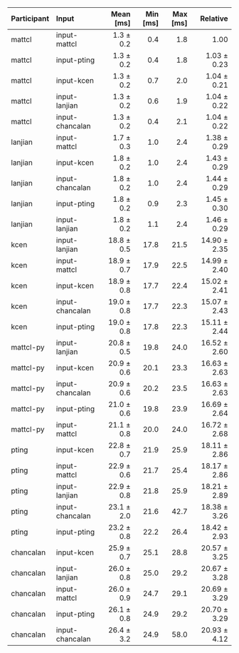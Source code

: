 | Participant | Input | Mean [ms] | Min [ms] | Max [ms] | Relative |
|:---|:---|---:|---:|---:|---:|
| mattcl | input-mattcl | 1.3 ± 0.2 | 0.4 | 1.8 | 1.00 |
| mattcl | input-pting | 1.3 ± 0.2 | 0.4 | 1.8 | 1.03 ± 0.23 |
| mattcl | input-kcen | 1.3 ± 0.2 | 0.7 | 2.0 | 1.04 ± 0.21 |
| mattcl | input-lanjian | 1.3 ± 0.2 | 0.6 | 1.9 | 1.04 ± 0.22 |
| mattcl | input-chancalan | 1.3 ± 0.2 | 0.4 | 2.1 | 1.04 ± 0.22 |
| lanjian | input-mattcl | 1.7 ± 0.3 | 1.0 | 2.4 | 1.38 ± 0.29 |
| lanjian | input-kcen | 1.8 ± 0.2 | 1.0 | 2.4 | 1.43 ± 0.29 |
| lanjian | input-chancalan | 1.8 ± 0.2 | 1.0 | 2.4 | 1.44 ± 0.29 |
| lanjian | input-pting | 1.8 ± 0.2 | 0.9 | 2.3 | 1.45 ± 0.30 |
| lanjian | input-lanjian | 1.8 ± 0.2 | 1.1 | 2.4 | 1.46 ± 0.29 |
| kcen | input-lanjian | 18.8 ± 0.5 | 17.8 | 21.5 | 14.90 ± 2.35 |
| kcen | input-mattcl | 18.9 ± 0.7 | 17.9 | 22.5 | 14.99 ± 2.40 |
| kcen | input-kcen | 18.9 ± 0.8 | 17.7 | 22.4 | 15.02 ± 2.41 |
| kcen | input-chancalan | 19.0 ± 0.8 | 17.7 | 22.3 | 15.07 ± 2.43 |
| kcen | input-pting | 19.0 ± 0.8 | 17.8 | 22.3 | 15.11 ± 2.44 |
| mattcl-py | input-lanjian | 20.8 ± 0.5 | 19.8 | 24.0 | 16.52 ± 2.60 |
| mattcl-py | input-kcen | 20.9 ± 0.6 | 20.1 | 23.3 | 16.63 ± 2.63 |
| mattcl-py | input-chancalan | 20.9 ± 0.6 | 20.2 | 23.5 | 16.63 ± 2.63 |
| mattcl-py | input-pting | 21.0 ± 0.6 | 19.8 | 23.9 | 16.69 ± 2.64 |
| mattcl-py | input-mattcl | 21.1 ± 0.8 | 20.0 | 24.0 | 16.72 ± 2.68 |
| pting | input-kcen | 22.8 ± 0.7 | 21.9 | 25.9 | 18.11 ± 2.86 |
| pting | input-mattcl | 22.9 ± 0.6 | 21.7 | 25.4 | 18.17 ± 2.86 |
| pting | input-lanjian | 22.9 ± 0.8 | 21.8 | 25.9 | 18.21 ± 2.89 |
| pting | input-chancalan | 23.1 ± 2.0 | 21.6 | 42.7 | 18.38 ± 3.26 |
| pting | input-pting | 23.2 ± 0.8 | 22.2 | 26.4 | 18.42 ± 2.93 |
| chancalan | input-kcen | 25.9 ± 0.7 | 25.1 | 28.8 | 20.57 ± 3.25 |
| chancalan | input-lanjian | 26.0 ± 0.8 | 25.0 | 29.2 | 20.67 ± 3.28 |
| chancalan | input-mattcl | 26.0 ± 0.9 | 24.7 | 29.1 | 20.69 ± 3.29 |
| chancalan | input-pting | 26.1 ± 0.8 | 24.9 | 29.2 | 20.70 ± 3.29 |
| chancalan | input-chancalan | 26.4 ± 3.2 | 24.9 | 58.0 | 20.93 ± 4.12 |

